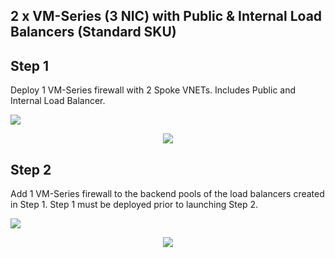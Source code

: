 ## 2 x VM-Series (3 NIC) with Public & Internal Load Balancers (Standard SKU)

## Step 1
Deploy 1 VM-Series firewall with 2 Spoke VNETs. Includes Public and Internal Load Balancer.

[<img src="http://azuredeploy.net/deploybutton.png"/>](https://portal.azure.com/#create/Microsoft.Template/uri/https%3A%2F%2Fraw.githubusercontent.com%2Fwwce%2Fazure-arm%2Fmaster%2Fazure-arm-mclimans%2Fdemo_deployments%2Ftransit_1fw_3nic_avset_intlb_extlb_2spokes%2Fv1%2Fstep1.azureDeploy.json)
<p align="center">
<img src="https://raw.githubusercontent.com/wwce/azure-arm/master/azure-arm-mclimans/demo_deployments/transit_1fw_3nic_avset_intlb_extlb_2spokes/v1/images/optA_step1.png">
</p>

## Step 2
Add 1 VM-Series firewall to the backend pools of the load balancers created in Step 1.  Step 1 must be deployed prior to launching Step 2.

[<img src="http://azuredeploy.net/deploybutton.png"/>](https://portal.azure.com/#create/Microsoft.Template/uri/https%3A%2F%2Fraw.githubusercontent.com%2Fwwce%2Fazure-arm%2Fmaster%2Fazure-arm-mclimans%2Fdemo_deployments%2Ftransit_1fw_3nic_avset_intlb_extlb_2spokes%2Fv1%2Fstep2.azureDeploy.json)
<p align="center">
<img src="https://raw.githubusercontent.com/wwce/azure-arm/master/azure-arm-mclimans/demo_deployments/transit_1fw_3nic_avset_intlb_extlb_2spokes/v1/images/optA_step2.png">
</p>
